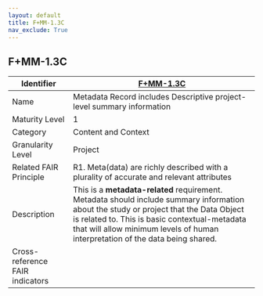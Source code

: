 ```yaml
---
layout: default
title: F+MM-1.3C
nav_exclude: True
---
```


## F+MM-1.3C

| Identifier | [F+MM-1.3C](https://github.com/FAIRplus/Data-Maturity/blob/indicator-definitions/docs/_indicators/A.%20F%2BMM-1.3C.md) |
| ---------- | ----------|
| Name | Metadata Record includes Descriptive project-level summary information  |
| Maturity Level | 1 |
| Category | Content and Context |
| Granularity Level | Project |
| Related FAIR Principle | R1. Meta(data) are richly described with a plurality of accurate and relevant attributes |
| Description | This is a **metadata-related** requirement. Metadata should include summary information about the study or project that the Data Object is related to. This is basic contextual-metadata that will allow minimum levels of human interpretation of the data being shared. |
| Cross-reference FAIR indicators | |
